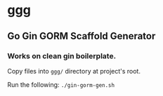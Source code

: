 # ggg
## Go Gin GORM Scaffold Generator
### Works on clean gin boilerplate.

Copy files into `ggg/` directory at project's root.

Run the following:
`./gin-gorm-gen.sh`
